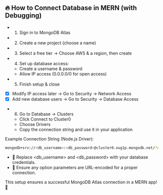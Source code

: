 
## 🔥 How to Connect Database in MERN (with Debugging)
- 1. Sign in to MongoDB Atlas
- 2. Create a new project (choose a name)
- 3. Select a free tier → Choose AWS & a region, then create
- 4. Set up database access:
    - Create a username & password
    - Allow IP access (0.0.0.0/0 for open access)
- 5. Finish setup & close
- [x] Modify IP access later → Go to Security → Network Access
- [x] Add new database users → Go to Security → Database Access

- 6. Go to Database → Clusters
    - Click Connect to Cluster0
    - Choose Drivers
    - Copy the connection string and use it in your application

Example Connection String (Node.js Driver):
```bash
mongodb+srv://<db_username>:<db_password>@cluster0.oug1p.mongodb.net/?retryWrites=true&w=majority&appName=Cluster0
```

  - 📌 Replace <db_username> and <db_password> with your database credentials.
  - 📌 Ensure any option parameters are URL-encoded for a proper connection.

This setup ensures a successful MongoDB Atlas connection in a MERN app! 🚀